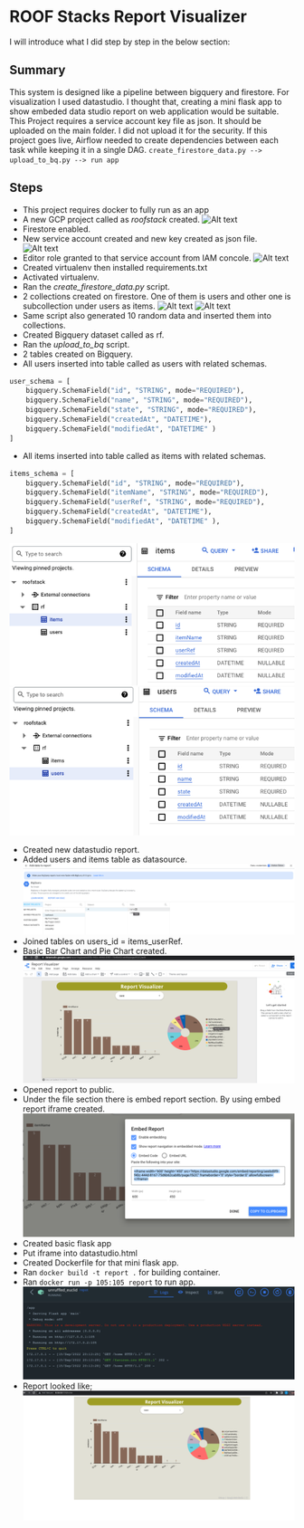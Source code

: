 # ROOF Stacks Report Visualizer #  

I will introduce what I did step by step in the below section:

## Summary ##

This system is designed like a pipeline between bigquery and firestore. For visualization I used datastudio. I thought that, creating a mini flask app to show embeded data studio report on web application would be suitable. 
This Project requires a service account key file as json. It should be uploaded on the main folder. I did not upload it for the security. 
If this project goes live, Airflow needed to create dependencies between each task while keeping it in a single DAG.
```create_firestore_data.py --> upload_to_bq.py --> run app```

## Steps ##
* This project requires docker to fully run as an app
* A new GCP project called as *roofstack* created.
![Alt text](images/gcp_project.png?raw=true)
* Firestore enabled.
* New service account created and new key created as json file.
![Alt text](images/service_key.png?raw=true)
* Editor role granted to that service account from IAM concole.
![Alt text](images/service_as_user.png?raw=true)
* Created virtualenv then installed requirements.txt
* Activated virtualenv.
* Ran the *create_firestore_data.py* script.
* 2 collections created on firestore. One of them is users and other one is subcollection under users as items.
![Alt text](images/firestore_collections.png?raw=true)
![Alt text](images/firestore_items.png?raw=true)
* Same script also generated 10 random data and inserted them into collections.
* Created Bigquery dataset called as rf.
* Ran the *upload_to_bq* script.
* 2 tables created on Bigquery.
* All users inserted into table called as users with related schemas.
```python
user_schema = [
    bigquery.SchemaField("id", "STRING", mode="REQUIRED"),
    bigquery.SchemaField("name", "STRING", mode="REQUIRED"),
    bigquery.SchemaField("state", "STRING", mode="REQUIRED"),
    bigquery.SchemaField("createdAt", "DATETIME"),
    bigquery.SchemaField("modifiedAt", "DATETIME" )
]
  ```
* All items inserted into table called as items with related schemas.
```python
items_schema = [
    bigquery.SchemaField("id", "STRING", mode="REQUIRED"),
    bigquery.SchemaField("itemName", "STRING", mode="REQUIRED"),
    bigquery.SchemaField("userRef", "STRING", mode="REQUIRED"),
    bigquery.SchemaField("createdAt", "DATETIME"),
    bigquery.SchemaField("modifiedAt", "DATETIME" ),
]
  ```
![Alt text](images/bq_items.png?raw=true)
![Alt text](images/bq_users.png?raw=true)
* Created new datastudio report.
* Added users and items table as datasource.
![Alt text](images/bq_to_ds.png?raw=true)
* Joined tables on users_id = items_userRef.
* Basic Bar Chart and Pie Chart created.
![Alt text](images/datastudio_report.png?raw=true)
* Opened report to public.
* Under the file section there is embed report section. By using embed report iframe created.
![Alt text](images/embed_report.png?raw=true)
* Created basic flask app
* Put iframe into datastudio.html
* Created Dockerfile for that mini flask app.
* Ran ```docker build -t report .``` for building container.
* Ran ```docker run -p 105:105 report``` to run app.
![Alt text](images/docker_concole.png?raw=true)
* Report looked like;
![Alt text](images/flask_datastudio.png?raw=true "Flask Web Page")

